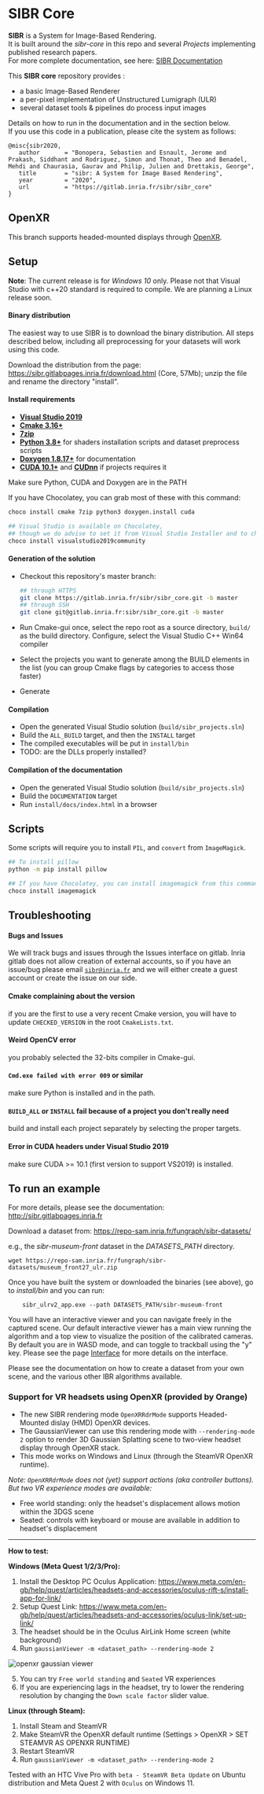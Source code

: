 # SIBR Core

**SIBR** is a System for Image-Based Rendering.  
It is built around the *sibr-core* in this repo and several *Projects* implementing published research papers.  
For more complete documentation, see here: [SIBR Documentation](https://sibr.gitlabpages.inria.fr) 
  
This **SIBR core** repository provides :
- a basic Image-Based Renderer
- a per-pixel implementation of Unstructured Lumigraph (ULR)
- several dataset tools & pipelines do process input images
  
Details on how to run in the documentation and in the section below.  
If you use this code in a publication, please cite the system as follows:

```
@misc{sibr2020,
   author       = "Bonopera, Sebastien and Esnault, Jerome and Prakash, Siddhant and Rodriguez, Simon and Thonat, Theo and Benadel, Mehdi and Chaurasia, Gaurav and Philip, Julien and Drettakis, George",
   title        = "sibr: A System for Image Based Rendering",
   year         = "2020",
   url          = "https://gitlab.inria.fr/sibr/sibr_core"
}
```
## OpenXR

This branch supports headed-mounted displays through [OpenXR](#use-a-vr-headset). 


## Setup

**Note**: The current release is for *Windows 10* only. Please not that Visual Studio with c++20 standard is required to compile. We are planning a Linux release soon.

#### Binary distribution

The easiest way to use SIBR is to download the binary distribution. All steps described below, including all preprocessing for your datasets will work using this code.

Download the distribution from the page: https://sibr.gitlabpages.inria.fr/download.html (Core, 57Mb); unzip the file and rename the directory "install".

#### Install requirements

- [**Visual Studio 2019**](https://visualstudio.microsoft.com/fr/downloads/)
- [**Cmake 3.16+**](https://cmake.org/download)
- [**7zip**](https://www.7-zip.org)
- [**Python 3.8+**](https://www.python.org/downloads/) for shaders installation scripts and dataset preprocess scripts
- [**Doxygen 1.8.17+**](https://www.doxygen.nl/download.html#srcbin) for documentation
- [**CUDA 10.1+**](https://developer.nvidia.com/cuda-downloads) and [**CUDnn**](https://developer.nvidia.com/cudnn) if projects requires it

Make sure Python, CUDA and Doxygen are in the PATH

If you have Chocolatey, you can grab most of these with this command:

```sh
choco install cmake 7zip python3 doxygen.install cuda

## Visual Studio is available on Chocolatey,
## though we do advise to set it from Visual Studio Installer and to choose your licensing accordingly
choco install visualstudio2019community
```

#### Generation of the solution

- Checkout this repository's master branch:
  
  ```sh
  ## through HTTPS
  git clone https://gitlab.inria.fr/sibr/sibr_core.git -b master
  ## through SSH
  git clone git@gitlab.inria.fr:sibr/sibr_core.git -b master
  ```
- Run Cmake-gui once, select the repo root as a source directory, `build/` as the build directory. Configure, select the Visual Studio C++ Win64 compiler
- Select the projects you want to generate among the BUILD elements in the list (you can group Cmake flags by categories to access those faster)
- Generate

#### Compilation

- Open the generated Visual Studio solution (`build/sibr_projects.sln`)
- Build the `ALL_BUILD` target, and then the `INSTALL` target
- The compiled executables will be put in `install/bin`
- TODO: are the DLLs properly installed?

#### Compilation of the documentation

- Open the generated Visual Studio solution (`build/sibr_projects.sln`)
- Build the `DOCUMENTATION` target
- Run `install/docs/index.html` in a browser


## Scripts

Some scripts will require you to install `PIL`, and `convert` from `ImageMagick`.

```sh
## To install pillow
python -m pip install pillow

## If you have Chocolatey, you can install imagemagick from this command
choco install imagemagick
```

## Troubleshooting

#### Bugs and Issues

We will track bugs and issues through the Issues interface on gitlab. Inria gitlab does not allow creation of external accounts, so if you have an issue/bug please email <code>sibr@inria.fr</code> and we will either create a guest account or create the issue on our side.

#### Cmake complaining about the version

if you are the first to use a very recent Cmake version, you will have to update `CHECKED_VERSION` in the root `CmakeLists.txt`.

#### Weird OpenCV error

you probably selected the 32-bits compiler in Cmake-gui.

#### `Cmd.exe failed with error 009` or similar

make sure Python is installed and in the path. 

#### `BUILD_ALL` or `INSTALL` fail because of a project you don't really need

build and install each project separately by selecting the proper targets.

#### Error in CUDA headers under Visual Studio 2019

make sure CUDA >= 10.1 (first version to support VS2019) is installed.

## To run an example

For more details, please see the documentation: http://sibr.gitlabpages.inria.fr

Download a dataset from: https://repo-sam.inria.fr/fungraph/sibr-datasets/

e.g., the *sibr-museum-front* dataset in the *DATASETS_PATH* directory.

```
wget https://repo-sam.inria.fr/fungraph/sibr-datasets/museum_front27_ulr.zip
```

Once you have built the system or downloaded the binaries (see above), go to *install/bin* and you can run:
```
	sibr_ulrv2_app.exe --path DATASETS_PATH/sibr-museum-front
```

You will have an interactive viewer and you can navigate freely in the captured scene. 
Our default interactive viewer has a main view running the algorithm and a top view to visualize the position of the calibrated cameras. By default you are in WASD mode, and can toggle to trackball using the "y" key. Please see the page [Interface](https://sibr.gitlabpages.inria.fr/docs/nightly/howto_sibr_useful_objects.html) for more details on the interface.

Please see the documentation on how to create a dataset from your own scene, and the various other IBR algorithms available.

### Support for VR headsets using OpenXR (provided by Orange)


* The new SIBR rendering mode `OpenXRRdrMode` supports Headed-Mounted dislay (HMD) OpenXR devices.
* The GaussianViewer can use this rendering mode with `--rendering-mode 2` option to render 3D Gaussian Splatting scene to two-view headset display through OpenXR stack.
* This mode works on Windows and Linux (through the SteamVR OpenXR runtime).

_Note: `OpenXRRdrMode` does not (yet) support actions (aka controller buttons). But two VR experience modes are available:_
* Free world standing: only the headset's displacement allows motion within the 3DGS scene
* Seated: controls with keyboard or mouse are available in addition to headset's displacement

---
**How to test:**

**Windows (Meta Quest 1/2/3/Pro):**

1. Install the Desktop PC Oculus Application: https://www.meta.com/en-gb/help/quest/articles/headsets-and-accessories/oculus-rift-s/install-app-for-link/
2. Setup Quest Link: https://www.meta.com/en-gb/help/quest/articles/headsets-and-accessories/oculus-link/set-up-link/
3. The headset should be in the Oculus AirLink Home screen (white background)
4. Run `gaussianViewer -m <dataset_path> --rendering-mode 2`

![openxr gaussian viewer](./docs/img/openxr_gaussian_viewer.png)

5. You can try `Free world standing` and `Seated` VR experiences
6. If you are experiencing lags in the headset, try to lower the rendering resolution by changing the `Down scale factor` slider value.

**Linux (through Steam):**

1. Install Steam and SteamVR
2. Make SteamVR the OpenXR default runtime (Settings > OpenXR > SET STEAMVR AS OPENXR RUNTIME)
3. Restart SteamVR
4. Run `gaussianViewer -m <dataset_path> --rendering-mode 2`

Tested with an HTC Vive Pro with `beta - SteamVR Beta Update` on Ubuntu distribution and Meta Quest 2 with `Oculus` on Windows 11.


